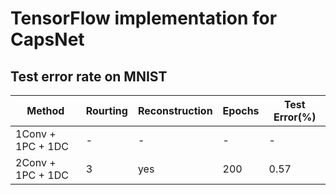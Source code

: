 # TensorFlow implementation for CapsNet

## Test error rate on MNIST


|   	 Method        | Rourting | Reconstruction | Epochs | Test Error(%) |
|----------------------|----------|----------------|--------|---------------|
|   1Conv + 1PC + 1DC  |    -     |       -        |    -   |        -      |
|   2Conv + 1PC + 1DC  |    3     |      yes       |   200  |      0.57     | 
